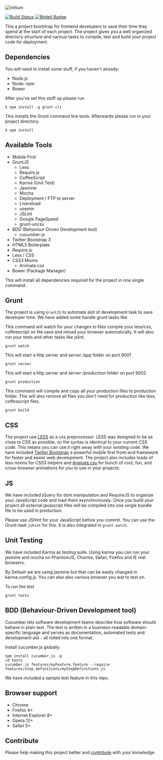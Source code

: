 ![initium](app/img/logo.png)

[![Build Status](https://travis-ci.org/creativeaura/initium.png?branch=master)](https://travis-ci.org/creativeaura/initium)
[![Bitdeli Badge](https://d2weczhvl823v0.cloudfront.net/creativeaura/initium/trend.png)](https://bitdeli.com/free "Bitdeli Badge")

This a project bootstrap for frontend developers to save their time they spend at the start of each project. The project gives you a well organized directory structure and various tasks to compile, test and build your project code for deployment.

## Dependencies

You will need to install some stuff, if you haven't already:


* Node.js
* Node: npm
* Bower

After you've set this stuff up please run

	$ npm install -g grunt-cli

This installs the Grunt command line tools.
Afterwards please run in your project directory.

	$ npm install

## Available Tools

- Mobile First
- GruntJS
	- Less
	- Require.js
	- CoffeeScript
	- Karma (Unit Test)
	- Jasmine
	- Mocha
	- Deployment / FTP to server
	- Livereload
	- usemin
	- JSLint
	- Google PageSpeed
	- grunt-uncss
- BDD (Behaviour-Driven Development tool)
	- cucumber-js
- Twitter Bootstrap 3
- HTML5 Boilerplate
- Require.js
- Less / CSS
- CSS3 Mixins
	- Animate.css
- Bower (Package Manager)

This will install all dependencies required for the project in one single command.

## Grunt

The project is using `GruntJS` to automate alot of development task to save developer time. We have added some handle grunt tasks like

This command will watch for your changes to files compile your less/css, coffeescript on file save and reload your browser automatically. It will also run your tests and other tasks like jslint.

    grunt watch

This will start a http server and server /app folder on port 9001

    grunt server

This will start a http server and server /production folder on port 9002

    grunt production

This command will compile and copy all your production files to production folder. This will also remove all files you don't need for production like less, coffesscript files.

    grunt build


## CSS

The project use [LESS](http://lesscss.org/) as a css preprocessor. LESS was designed to be as close to CSS as possible, so the syntax is identical to your current CSS code. This means you can use it right away with your existing code. We have included [Twitter Bootstrap](http://getbootstrap.com/) a powerful mobile first front-end framework for faster and easier web development. The project also includes loads of less mixins for CSS3 helpers and [Animate.css](https://daneden.me/animate/) for bunch of cool, fun, and cross-browser animations for you to use in your projects.

## JS

We have included jQuery for dom manipulation and RequireJS to organize your JavaScript code and load them asynchronously. Once you build your project all external javascript files will be compiled into one single bundle file to be used in production.

Please use JSHint for your JavaScript before you commit. You can use the Grunt-task `jshint` for this. It is also integrated in `grunt watch`.

## Unit Testing

We have included Karma as testing suite. Using karma you can run your jasmine and mocha on PhantomJS, Chomre, Safari, Firefox and IE real browsers.

By Default we are using jasmine but that can be easily changed in karma.config.js. You can also also various browser you wat to test on.

To run the test

    grunt tests

## BDD (Behaviour-Driven Development tool)

Cucumber lets software development teams describe how software should behave in plain text. The text is written in a business-readable domain-specific language and serves as documentation, automated tests and development-aid - all rolled into one format.

Install cucumber.js globally

    npm install cucumber.js -g
    cd tests
    cucumber.js features/myFeature.feature --require features/step_definitions/myStepDefinitions.js

We have included a sample test feature in this repo.

## Browser support

* Chrome
* Firefox 4+
* Internet Explorer 8+
* Opera 12+
* Safari 5+


## Contribute

Please help making this project better and [contribute](CONTRIBUTING.md) with your knowledge.
